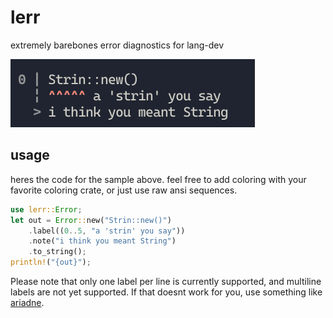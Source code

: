 # lerr

extremely barebones error diagnostics for lang-dev

![example error](https://raw.githubusercontent.com/bend-n/lerr/master/.github/example.png)

## usage

heres the code for the sample above.
feel free to add coloring with your favorite coloring crate, or just use raw ansi sequences.

```rust
use lerr::Error;
let out = Error::new("Strin::new()")
    .label((0..5, "a 'strin' you say"))
    .note("i think you meant String")
    .to_string();
println!("{out}");
```

Please note that only one label per line is currently supported, and multiline labels are not yet supported.
If that doesnt work for you, use something like [ariadne](https://crates.io/crates/ariadne).